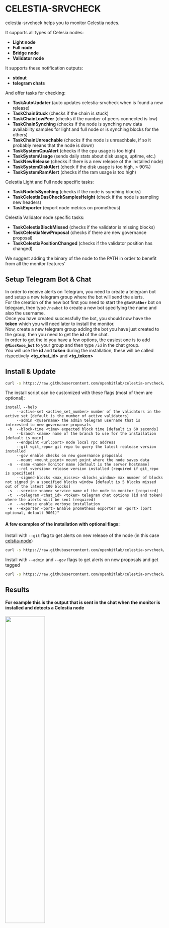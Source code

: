 # CELESTIA-SRVCHECK

celestia-srvcheck helps you to monitor Celestia nodes.

It supports all types of Celesia nodes:
- **Light node**
- **Full node**
- **Bridge node**
- **Validator node**

It supports these notification outputs:
- **stdout**
- **telegram chats**

And offer tasks for checking:
- **TaskAutoUpdater** (auto updates celestia-srvcheck when is found a new release)
- **TaskChainStuck** (checks if the chain is stuck)
- **TaskChainLowPeer** (checks if the number of peers connected is low)
- **TaskChainSynching** (checks if the node is synching new data availability samples for light and full node or is synching blocks for the others)
- **TaskChainUnreachable** (checks if the node is unreachbale, if so it probably means that the node is down)
- **TaskSystemCpuAlert** (checks if the cpu usage is too high)
- **TaskSystemUsage** (sends daily stats about disk usage, uptime, etc.)
- **TaskNewRelease** (checks if there is a new release of the installed node)
- **TaskSystemDiskAlert** (check if the disk usage is too high, > 90%)
- **TaskSystemRamAlert** (checks if the ram usage is too high)

Celestia Light and Full node specific tasks:
- **TaskNodeIsSynching** (checks if the node is synching blocks)
- **TaskCelestiaDasCheckSamplesHeight** (check if the node is sampling new headers)
- **TaskExporter** (export node metrics on prometheus)

Celestia Validator node specific tasks:
- **TaskCelestiaBlockMissed** (checks if the validator is missing blocks)
- **TaskCelestiaNewProposal** (checks if there are new governance proposal)
- **TaskCelestiaPositionChanged** (checks if the validator position has changed)

We suggest adding the binary of the node to the PATH in order to benefit from all the monitor features' 

## Setup Telegram Bot & Chat

In order to receive alerts on Telegram, you need to create a telegram bot and setup a new telegram group where the bot will send the alerts.<br>
For the creation of the new bot first you need to start the **`@BotFather`** bot on telegram, then type `/newbot` to create a new bot specifying the name and also the username.<br>
Once you have created successfully the bot, you should now have the **token** which you will need later to install the monitor.<br>
Now, create a new telegram group adding the bot you have just created to the group, then you need to get the **id** of the chat.<br>
In order to get the id you have a few options, the easiest one is to add **`@MissRose_bot`** to your group and then type `/id` in the chat group.<br>
You will use the **id** and **token** during the installation, these will be called rispectively **<tg_chat_id>** and **<tg_token>**


## Install & Update

```bash 
curl -s https://raw.githubusercontent.com/openbitlab/celestia-srvcheck/main/install.sh | bash -s -- -t <tg_chat_id> <tg_token> -s <service_name> <optional_flags>
```

The install script can be customized with these flags (most of them are optional):

```
install --help
     --active-set <active_set_number> number of the validators in the active set [default is the number of active validators]
     --admin <@username> the admin telegram username that is interested to new governance proposals
 -b  --block-time <time> expected block time [default is 60 seconds]
     --branch <name> name of the branch to use for the installation [default is main]
     --endpoint <url:port> node local rpc address
     --git <git_repo> git repo to query the latest realease version installed
     --gov enable checks on new governance proposals
     --mount <mount_point> mount point where the node saves data
 -n  --name <name> monitor name [default is the server hostname]
     --rel <version> release version installed (required if git_repo is specified)
     --signed-blocks <max_misses> <blocks_window> max number of blocks not signed in a specified blocks window [default is 5 blocks missed out of the latest 100 blocks]
 -s  --service <name> service name of the node to monitor [required]
 -t  --telegram <chat_id> <token> telegram chat options (id and token) where the alerts will be sent [required]
 -v  --verbose enable verbose installation
 -e  --exporter <port> Enable prometheus exporter on <port> (port optional, default 9001)"
```

#### A few examples of the installation with optional flags:

Install with `--git` flag to get alerts on new release of the node (in this case [celstia-node](https://github.com/celestiaorg/celestia-node))

```bash 
curl -s https://raw.githubusercontent.com/openbitlab/celestia-srvcheck/main/install.sh | bash -s -- -t <tg_chat_id> <tg_token> -s <service_name> --git celestiaorg/celestia-node
```

Install with `--admin` and `--gov` flags to get alerts on new proposals and get tagged

```bash 
curl -s https://raw.githubusercontent.com/openbitlab/celestia-srvcheck/main/install.sh | bash -s -- -t <tg_chat_id> <tg_token> -s <service_name> --admin @MyTelegramUsername --gov
```

## Results

#### For example this is the output that is sent in the chat when the monitor is installed and detects a Celestia node

<img width=50% src="https://user-images.githubusercontent.com/49374667/230424648-11471db6-25fc-4cde-83c8-60778681b915.jpg" />

#### This is the output that is sent in the chat when the monitor is installed and every day

<img width=50% src="https://user-images.githubusercontent.com/49374667/230424699-42fdb043-e2d8-4a20-8e08-399d03893b9d.jpg" />

#### These are the charts that give a better overview of the system usage during the last month (or since the node has been is installed)

<img width=75% src="https://user-images.githubusercontent.com/49374667/230424743-45776691-0442-46b2-a1db-ac9260b1f68d.jpg" />

## Customize Configuration
Edit /etc/srvcheck.conf:

```
; telegram notifications 
[notification.telegram]
enabled = true
apiToken = 
chatIds = 

; a dummy notification wich prints to stdout
[notification.dummy]
enabled = true

; chain settings
[chain]
; name to be displayed on notifications
name = 
; chain type (e.g. "tendermint" | "substrate")
type = 
; systemd service name
service = 
; endpoint uri, if different from default
endpoint = 
; block time
blockTime =
activeSet = 
thresholdNotsigned = 
blockWindow = 
; Github repository (org/repo)
ghRepository = 
; software version
localVersion = 
; mount point
mountPoint = 

; task specific settings
[tasks]
; comma separated list of disabled tasks
disabled = TaskTendermintNewProposal
; enable auto recovery
autoRecover = true 
; Governance administrator (proposal voting, with @), optional
govAdmin =
; Prometheus exporter port
exporterPort =
```

## Credits

Made with love by the [Openbitlab](https://openbitlab.com) team

## License

Read the LICENSE file.
